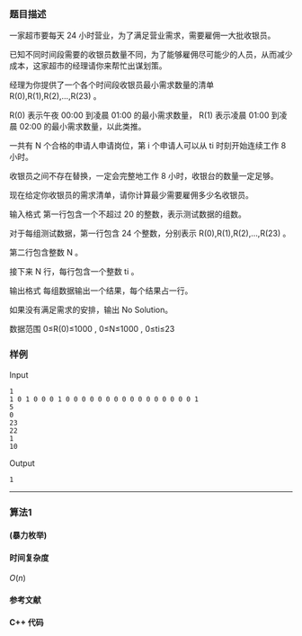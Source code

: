 ### 题目描述

一家超市要每天  24  小时营业，为了满足营业需求，需要雇佣一大批收银员。

已知不同时间段需要的收银员数量不同，为了能够雇佣尽可能少的人员，从而减少成本，这家超市的经理请你来帮忙出谋划策。

经理为你提供了一个各个时间段收银员最小需求数量的清单  R(0),R(1),R(2),…,R(23) 。

R(0)  表示午夜  00:00  到凌晨  01:00  的最小需求数量， R(1)  表示凌晨  01:00  到凌晨  02:00  的最小需求数量，以此类推。

一共有  N  个合格的申请人申请岗位，第  i  个申请人可以从  ti  时刻开始连续工作  8  小时。

收银员之间不存在替换，一定会完整地工作  8  小时，收银台的数量一定足够。

现在给定你收银员的需求清单，请你计算最少需要雇佣多少名收银员。

输入格式
第一行包含一个不超过  20  的整数，表示测试数据的组数。

对于每组测试数据，第一行包含  24  个整数，分别表示  R(0),R(1),R(2),…,R(23) 。

第二行包含整数  N 。

接下来  N  行，每行包含一个整数  ti 。

输出格式
每组数据输出一个结果，每个结果占一行。

如果没有满足需求的安排，输出 No Solution。

数据范围
0≤R(0)≤1000 ,
0≤N≤1000 ,
0≤ti≤23 

### 样例

Input

```
1
1 0 1 0 0 0 1 0 0 0 0 0 0 0 0 0 0 0 0 0 0 0 0 1
5
0
23
22
1
10
```

Output

```
1
```

----------

### 算法1
#### (暴力枚举)


#### 时间复杂度

$O(n)$

#### 参考文献

#### C++ 代码

``` cpp

```